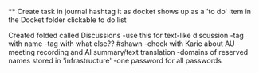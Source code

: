 **
Create task in journal
hashtag it as docket
shows up as a 'to do' item in the Docket folder
clickable to do list

Created folded called Discussions
-use this for text-like discussion
-tag with name 
-tag with what else?? #shawn
-check with Karie about AU meeting recording and AI summary/text translation
-domains of reserved names stored in 'infrastructure'
-one password for all passwords
